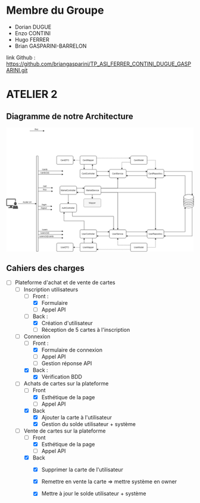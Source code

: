 ﻿# Membre du Groupe

 - Dorian DUGUE
 - Enzo CONTINI
 - Hugo FERRER
 - Brian GASPARINI-BARRELON

link Github :
https://github.com/briangasparini/TP_ASI_FERRER_CONTINI_DUGUE_GASPARINI.git

# ATELIER 2

## Diagramme de notre Architecture

![Architecture Back-End](./Diagramme_Back.png)


## Cahiers des charges

 - [ ] Plateforme d'achat et de vente de cartes
	 - [ ] Inscription utilisateurs
		 - [ ] Front : 
			 - [x] Formulaire 
			 - [ ] Appel API
		 - [ ] Back : 
			 - [x] Création d'utilisateur
			 - [ ] Réception de 5 cartes à l'inscription
	 - [ ] Connexion
		 - [ ] Front : 
			 - [x] Formulaire de connexion 
			 - [ ] Appel API
			 - [ ] Gestion réponse API
		 - [x] Back : 
			 - [x] Vérification BDD 
	 - [ ] Achats de cartes sur la plateforme
		 - [ ] Front
			 - [x] Esthétique de la page
			 - [ ] Appel API
		 - [x] Back
			 - [x] Ajouter la carte à l'utilisateur
			 - [x] Gestion du solde utilisateur + système
	 - [ ] Vente de cartes sur la plateforme
		 - [ ] Front
			 - [x] Esthétique de la page
			 - [ ] Appel API
		 - [x] Back
			 - [x] Supprimer la carte de l'utilisateur
			 - [x] Remettre en vente la carte => mettre système en owner
			 - [x] Mettre à jour le solde utilisateur + système



